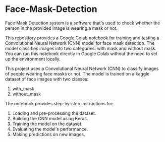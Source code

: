 # Face-Mask-Detection
Face Mask Detection system is a software that's used to check whether the person in the provided image is wearing a mask or not.

This repository provides a Google Colab notebook for training and testing a Convolutional Neural Network (CNN) model for face mask detection. The model classifies images into two categories: with mask and without mask.
You can run this notebook directly in Google Colab without the need to set up the environment locally.

This project uses a Convolutional Neural Network (CNN) to classify images of people wearing face masks or not. The model is trained on a kaggle dataset of face images with two classes:
1. with_mask
2. without_mask

The notebook provides step-by-step instructions for:
1. Loading and pre-processing the dataset.
2. Building the CNN model using Keras.
3. Training the model on the dataset.
4. Evaluating the model's performance.
5. Making predictions on new images.
